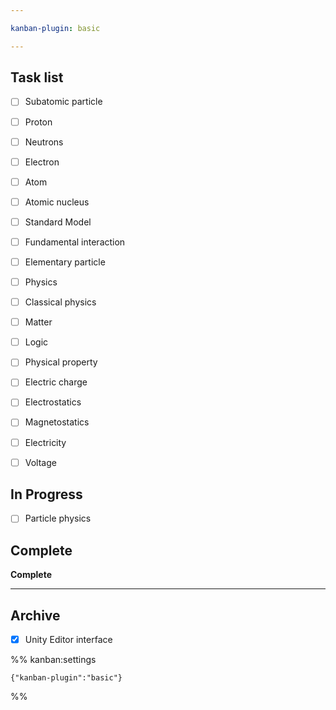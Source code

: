```yaml
---

kanban-plugin: basic

---
```


## Task list

- [ ] Subatomic particle
- [ ] Proton
- [ ] Neutrons
- [ ] Electron
- [ ] Atom
- [ ] Atomic nucleus
- [ ] Standard Model
- [ ] Fundamental interaction
- [ ] Elementary particle
- [ ] Physics
- [ ] Classical physics
- [ ] Matter
- [ ] Logic
- [ ] Physical property
- [ ] Electric charge
- [ ] Electrostatics
- [ ] Magnetostatics
- [ ] Electricity
- [ ] Voltage


## In Progress

- [ ] Particle physics


## Complete

**Complete**


***

## Archive

- [x] Unity Editor interface

%% kanban:settings
```
{"kanban-plugin":"basic"}
```
%%